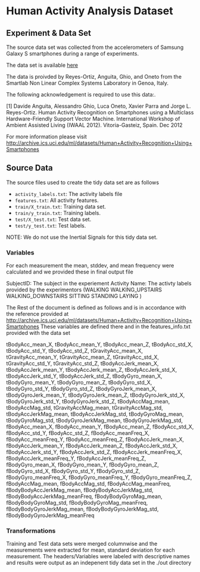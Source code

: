 # Human Activity Analysis Dataset

## Experiment & Data Set

The source data set was collected from the accelerometers of Samsung Galaxy S smartphones during a range of experiments.

The data set is available [here](https://d396qusza40orc.cloudfront.net/getdata%2Fprojectfiles%2FUCI%20HAR%20Dataset.zip)

The data is proivded by Reyes-Ortiz, Anguita, Ghio, and Oneto from the Smartlab Non Linear Complex Systems Laboratory in Genoa, Italy.


The following acknowledgement is required to use this data:.

[1] Davide Anguita, Alessandro Ghio, Luca Oneto, Xavier Parra and Jorge L.  Reyes-Ortiz. Human Activity Recognition on Smartphones using a Multiclass Hardware-Friendly Support Vector Machine. International Workshop of Ambient Assisted Living (IWAAL 2012). Vitoria-Gasteiz, Spain. Dec 2012



For more information please visit http://archive.ics.uci.edu/ml/datasets/Human+Activity+Recognition+Using+Smartphones

## Source Data

The source files used to create the tidy data set are as follows

* `activity_labels.txt`: The activity labels file
* `features.txt`:   All activity features.
* `train/X_train.txt`: Training data set.
* `train/y_train.txt`: Training labels.
* `test/X_test.txt`: Test data set.
* `test/y_test.txt`: Test labels.

NOTE: We do not use the Inertial Signals for this tidy data set.

### Variables

For each measurement the mean, stddev, and mean frequency were calculated and we provided these in final output file

SubjectID: The subject in the experiement
Activity Name: The activty labels provided by the experimentors (WALKING WALKING_UPSTAIRS WALKING_DOWNSTAIRS SITTING STANDING LAYING )

The Rest of the document is defined as follows and is in accordance with the reference provided at http://archive.ics.uci.edu/ml/datasets/Human+Activity+Recognition+Using+Smartphones
These variables are defined there and in the features_info.txt provided with the data set

 tBodyAcc_mean_X, tBodyAcc_mean_Y, tBodyAcc_mean_Z, tBodyAcc_std_X, tBodyAcc_std_Y, tBodyAcc_std_Z, tGravityAcc_mean_X, tGravityAcc_mean_Y, tGravityAcc_mean_Z, tGravityAcc_std_X, tGravityAcc_std_Y, tGravityAcc_std_Z, tBodyAccJerk_mean_X, tBodyAccJerk_mean_Y, tBodyAccJerk_mean_Z, tBodyAccJerk_std_X, tBodyAccJerk_std_Y, tBodyAccJerk_std_Z, tBodyGyro_mean_X, tBodyGyro_mean_Y, tBodyGyro_mean_Z, tBodyGyro_std_X, tBodyGyro_std_Y, tBodyGyro_std_Z, tBodyGyroJerk_mean_X, tBodyGyroJerk_mean_Y, tBodyGyroJerk_mean_Z, tBodyGyroJerk_std_X, tBodyGyroJerk_std_Y, tBodyGyroJerk_std_Z, tBodyAccMag_mean, tBodyAccMag_std, tGravityAccMag_mean, tGravityAccMag_std, tBodyAccJerkMag_mean, tBodyAccJerkMag_std, tBodyGyroMag_mean, tBodyGyroMag_std, tBodyGyroJerkMag_mean, tBodyGyroJerkMag_std, fBodyAcc_mean_X, fBodyAcc_mean_Y, fBodyAcc_mean_Z, fBodyAcc_std_X, fBodyAcc_std_Y, fBodyAcc_std_Z, fBodyAcc_meanFreq_X, fBodyAcc_meanFreq_Y, fBodyAcc_meanFreq_Z, fBodyAccJerk_mean_X, fBodyAccJerk_mean_Y, fBodyAccJerk_mean_Z, fBodyAccJerk_std_X, fBodyAccJerk_std_Y, fBodyAccJerk_std_Z, fBodyAccJerk_meanFreq_X, fBodyAccJerk_meanFreq_Y, fBodyAccJerk_meanFreq_Z, fBodyGyro_mean_X, fBodyGyro_mean_Y, fBodyGyro_mean_Z, fBodyGyro_std_X, fBodyGyro_std_Y, fBodyGyro_std_Z, fBodyGyro_meanFreq_X, fBodyGyro_meanFreq_Y, fBodyGyro_meanFreq_Z, fBodyAccMag_mean, fBodyAccMag_std, fBodyAccMag_meanFreq, fBodyBodyAccJerkMag_mean, fBodyBodyAccJerkMag_std, fBodyBodyAccJerkMag_meanFreq, fBodyBodyGyroMag_mean, fBodyBodyGyroMag_std, fBodyBodyGyroMag_meanFreq, fBodyBodyGyroJerkMag_mean, fBodyBodyGyroJerkMag_std, fBodyBodyGyroJerkMag_meanFreq

### Transformations

Training and Test data sets were  merged columnwise and the measurements were extracted for mean, standard deviation for each measurement. The headers/Variables were labeled with descriptive names and results were output as an indepenent tidy data set in the ./out directory

